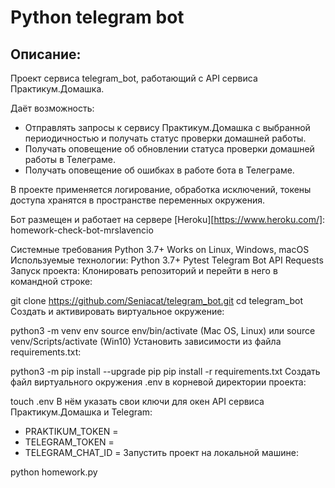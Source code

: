 # Python telegram bot

## Описание:
Проект сервиса telegram_bot, работающий с API сервиса Практикум.Домашка.

Даёт возможность:

* Отправлять запросы к сервису Практикум.Домашка с выбранной периодичностью и получать статус проверки домашней работы.
* Получать оповещение об обновлении статуса проверки домашней работы в Телеграме.
* Получать оповещение об ошибках в работе бота в Телеграме.

В проекте применяется логирование, обработка исключений, токены доступа хранятся в пространстве переменных окружения.

Бот размещен и работает на сервере [Heroku][https://www.heroku.com/]: homework-check-bot-mrslavencio

Системные требования
Python 3.7+
Works on Linux, Windows, macOS
Используемые технологии:
Python 3.7+
Pytest
Telegram Bot API
Requests
Запуск проекта:
Клонировать репозиторий и перейти в него в командной строке:

git clone https://github.com/Seniacat/telegram_bot.git
cd telegram_bot
Cоздать и активировать виртуальное окружение:

python3 -m venv env
source env/bin/activate (Mac OS, Linux) или source venv/Scripts/activate (Win10)
Установить зависимости из файла requirements.txt:

python3 -m pip install --upgrade pip
pip install -r requirements.txt
Создать файл виртуального окружения .env в корневой директории проекта:

touch .env
В нём указать свои ключи для окен API сервиса Практикум.Домашка и Telegram:

- PRAKTIKUM_TOKEN =
- TELEGRAM_TOKEN =
- TELEGRAM_CHAT_ID =
Запустить проект на локальной машине:

python homework.py

